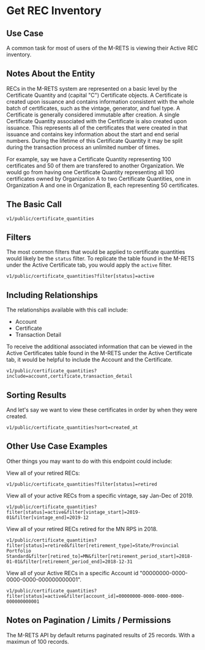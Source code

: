 # Get REC Inventory

## Use Case

A common task for most of users of the M-RETS is viewing their Active REC inventory.

## Notes About the Entity

RECs in the M-RETS system are represented on a basic level by the Certificate Quantity and (capital "C") Certificate objects. A Certificate is created upon issuance and contains information consistent with the whole batch of certificates, such as the vintage, generator, and fuel type. A Certificate is generally considered immutable after creation. A single Certificate Quantity associated with the Certificate is also created upon issuance. This represents all of the certificates that were created in that issuance and contains key information about the start and end serial numbers. During the lifetime of this Certificate Quantity it may be split during the transaction process an unlimited number of times.

For example, say we have a Certificate Quantity representing 100 certificates and 50 of them are transfered to another Organization. We would go from having one Certificate Quantity representing all 100 certificates owned by Organization A to two Certificate Quantities, one in Organization A and one in Organization B, each representing 50 certificates.

## The Basic Call

```
v1/public/certificate_quantities
```

## Filters

The most common filters that would be applied to certificate quantities would likely be the `status` filter. To replicate the table found in the M-RETS under the Active Certificate tab, you would apply the `active` filter.

```
v1/public/certificate_quantities?filter[status]=active
```

## Including Relationships

The relationships available with this call include:

* Account
* Certificate
* Transaction Detail

To receive the additional associated information that can be viewed in the Active Certificates table found in the M-RETS under the Active Certificate tab, it would be helpful to include the Account and the Certificate.

```
v1/public/certificate_quantities?include=account,certificate,transaction_detail
```

## Sorting Results

And let's say we want to view these certificates in order by when they were created.

```
v1/public/certificate_quantities?sort=created_at
```

## Other Use Case Examples

Other things you may want to do with this endpoint could include:

View all of your retired RECs:

```
v1/public/certificate_quantities?filter[status]=retired
```

View all of your active RECs from a specific vintage, say Jan-Dec of 2019.

```
v1/public/certificate_quantities?filter[status]=active&filter[vintage_start]=2019-01&filter[vintage_end]=2019-12
```

View all of your retired RECs retired for the MN RPS in 2018.

```
v1/public/certificate_quantities?filter[status]=retired&filter[retirement_type]=State/Provincial Portfolio Standard&filter[retired_to]=MN&filter[retirement_period_start]=2018-01-01&filter[retirement_period_end]=2018-12-31
```

View all of your Active RECs in a specific Account id "00000000-0000-0000-0000-000000000001".

```
v1/public/certificate_quantities?filter[status]=active&filter[account_id]=00000000-0000-0000-0000-000000000001
```

## Notes on Pagination / Limits / Permissions

The M-RETS API by default returns paginated results of 25 records. With a maximun of 100 records.
